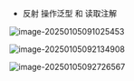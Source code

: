 * 反射 操作泛型  和 读取注解 

![image-20250105091025453](C:\Users\ZhuanZ\AppData\Roaming\Typora\typora-user-images\image-20250105091025453.png)

![image-20250105092134908](C:\Users\ZhuanZ\AppData\Roaming\Typora\typora-user-images\image-20250105092134908.png)



![image-20250105092726567](C:\Users\ZhuanZ\AppData\Roaming\Typora\typora-user-images\image-20250105092726567.png)